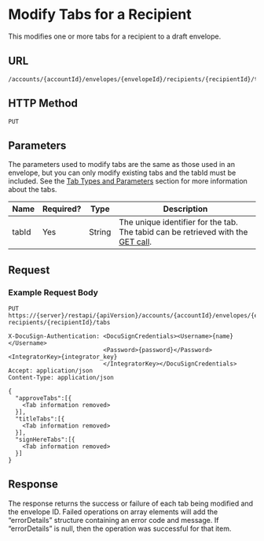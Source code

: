 # Modify Tabs for a Recipient

This modifies one or more tabs for a recipient to a draft envelope.

## URL

    /accounts/{accountId}/envelopes/{envelopeId}/recipients/{recipientId}/tabs

## HTTP Method

    PUT

## Parameters

The parameters used to modify tabs are the same as those used in an envelope,
but you can only modify existing tabs and the tabId must be included.
See the [Tab Types and Parameters](https://www.docusign.com/p/RESTAPIGuide/Content/REST%20API%20References/Tab%20Parameters.htm) section for more information about the tabs.

|Name|Required?|Type|Description|
|----|---------|----|-----------|
|tabId|Yes|String|The unique identifier for the tab. The tabid can be retrieved with the [GET call](https://www.docusign.com/p/RESTAPIGuide/Content/REST%20API%20References/Get%20Tab%20Information%20for%20a%20Recipient.htm).|

## Request

### Example Request Body

    PUT https://{server}/restapi/{apiVersion}/accounts/{accountId}/envelopes/{envelopeId}/
    recipients/{recipientId}/tabs
    
    X-DocuSign-Authentication: <DocuSignCredentials><Username>{name}</Username>
                               <Password>{password}</Password><IntegratorKey>{integrator_key}
                               </IntegratorKey></DocuSignCredentials>
    Accept: application/json
    Content-Type: application/json
    
    {
      "approveTabs":[{
        <Tab information removed>
      }],
      "titleTabs":[{
        <Tab information removed>
      }],
      "signHereTabs":[{
        <Tab information removed>
      }]
    }

## Response

The response returns the success or failure of each tab being modified and the envelope ID.
Failed operations on array elements will add the “errorDetails” structure containing an error
code and message. If “errorDetails” is null, then the operation was successful for that item.
